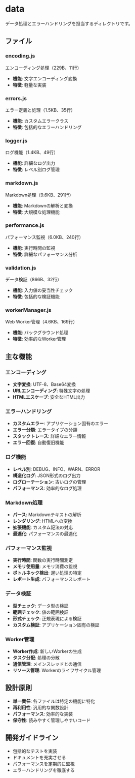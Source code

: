 # data

データ処理とエラーハンドリングを担当するディレクトリです。

## ファイル

### encoding.js
エンコーディング処理（229B、11行）
- **機能**: 文字エンコーディング変換
- **特徴**: 軽量な実装

### errors.js
エラー定義と処理（1.5KB、35行）
- **機能**: カスタムエラークラス
- **特徴**: 包括的なエラーハンドリング

### logger.js
ログ機能（1.4KB、49行）
- **機能**: 詳細なログ出力
- **特徴**: レベル別ログ管理

### markdown.js
Markdown処理（9.6KB、291行）
- **機能**: Markdownの解析と変換
- **特徴**: 大規模な処理機能

### performance.js
パフォーマンス監視（6.0KB、240行）
- **機能**: 実行時間の監視
- **特徴**: 詳細なパフォーマンス分析

### validation.js
データ検証（866B、32行）
- **機能**: 入力値の妥当性チェック
- **特徴**: 包括的な検証機能

### workerManager.js
Web Worker管理（4.6KB、169行）
- **機能**: バックグラウンド処理
- **特徴**: 効率的なWorker管理

## 主な機能

### エンコーディング
- **文字変換**: UTF-8、Base64変換
- **URLエンコーディング**: 特殊文字の処理
- **HTMLエスケープ**: 安全なHTML出力

### エラーハンドリング
- **カスタムエラー**: アプリケーション固有のエラー
- **エラー分類**: エラータイプの分類
- **スタックトレース**: 詳細なエラー情報
- **エラー回復**: 自動復旧機能

### ログ機能
- **レベル別**: DEBUG、INFO、WARN、ERROR
- **構造化ログ**: JSON形式のログ出力
- **ログローテーション**: 古いログの管理
- **パフォーマンス**: 効率的なログ処理

### Markdown処理
- **パース**: Markdownテキストの解析
- **レンダリング**: HTMLへの変換
- **拡張機能**: カスタム記法の対応
- **最適化**: パフォーマンスの最適化

### パフォーマンス監視
- **実行時間**: 関数の実行時間測定
- **メモリ使用量**: メモリ消費の監視
- **ボトルネック検出**: 遅い処理の特定
- **レポート生成**: パフォーマンスレポート

### データ検証
- **型チェック**: データ型の検証
- **範囲チェック**: 値の範囲検証
- **形式チェック**: 正規表現による検証
- **カスタム検証**: アプリケーション固有の検証

### Worker管理
- **Worker作成**: 新しいWorkerの生成
- **タスク分配**: 処理の分散
- **通信管理**: メインスレッドとの通信
- **リソース管理**: Workerのライフサイクル管理

## 設計原則

- **単一責任**: 各ファイルは特定の機能に特化
- **再利用性**: 汎用的な関数設計
- **パフォーマンス**: 効率的な実装
- **保守性**: 読みやすく管理しやすいコード

## 開発ガイドライン

- 包括的なテストを実装
- ドキュメントを充実させる
- パフォーマンスを定期的に監視
- エラーハンドリングを徹底する
